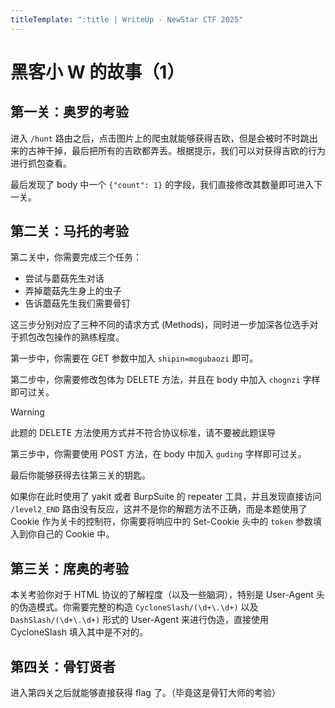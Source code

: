 ```yaml
---
titleTemplate: ":title | WriteUp - NewStar CTF 2025"
---
```


# 黑客小 W 的故事（1）

## 第一关：奥罗的考验

进入 `/hunt` 路由之后，点击图片上的爬虫就能够获得吉欧，但是会被时不时跳出来的古神干掉，最后把所有的吉欧都弄丢。根据提示，我们可以对获得吉欧的行为进行抓包查看。

最后发现了 body 中一个 `{"count": 1}` 的字段，我们直接修改其数量即可进入下一关。

## 第二关：马托的考验

第二关中，你需要完成三个任务：

- 尝试与蘑菇先生对话
- 弄掉蘑菇先生身上的虫子
- 告诉蘑菇先生我们需要骨钉

这三步分别对应了三种不同的请求方式 (Methods)，同时进一步加深各位选手对于抓包改包操作的熟练程度。

第一步中，你需要在 GET 参数中加入 `shipin=mogubaozi` 即可。

第二步中，你需要修改包体为 DELETE 方法，并且在 body 中加入 `chognzi` 字样即可过关。

> [!WARNING]
> 此题的 DELETE 方法使用方式并不符合协议标准，请不要被此题误导

第三步中，你需要使用 POST 方法，在 body 中加入 `guding` 字样即可过关。

最后你能够获得去往第三关的钥匙。

如果你在此时使用了 yakit 或者 BurpSuite 的 repeater 工具，并且发现直接访问 `/level2_END` 路由没有反应，这并不是你的解题方法不正确，而是本题使用了 Cookie 作为关卡的控制符，你需要将响应中的 Set-Cookie 头中的 `token` 参数填入到你自己的 Cookie 中。

## 第三关：席奥的考验

本关考验你对于 HTML 协议的了解程度（以及一些脑洞），特别是 User-Agent 头的伪造模式。你需要完整的构造 `CycloneSlash/(\d+\.\d+)` 以及 `DashSlash/(\d+\.\d+)` 形式的 User-Agent 来进行伪造，直接使用 CycloneSlash 填入其中是不对的。

## 第四关：骨钉贤者

进入第四关之后就能够直接获得 flag 了。（毕竟这是骨钉大师的考验）
